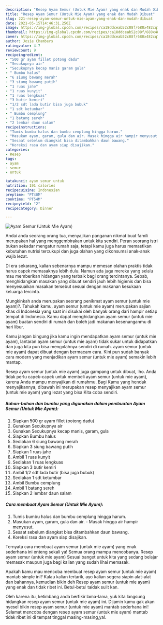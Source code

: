 ```yaml
---
description: "Resep Ayam Semur (Untuk Mie Ayam) yang enak dan Mudah Dibuat"
title: "Resep Ayam Semur (Untuk Mie Ayam) yang enak dan Mudah Dibuat"
slug: 221-resep-ayam-semur-untuk-mie-ayam-yang-enak-dan-mudah-dibuat
date: 2021-05-15T14:46:31.250Z
image: https://img-global.cpcdn.com/recipes/ca18ddceab52c08f/680x482cq70/ayam-semur-untuk-mie-ayam-foto-resep-utama.jpg
thumbnail: https://img-global.cpcdn.com/recipes/ca18ddceab52c08f/680x482cq70/ayam-semur-untuk-mie-ayam-foto-resep-utama.jpg
cover: https://img-global.cpcdn.com/recipes/ca18ddceab52c08f/680x482cq70/ayam-semur-untuk-mie-ayam-foto-resep-utama.jpg
author: Josie Chambers
ratingvalue: 4.7
reviewcount: 9
recipeingredient:
- "500 gr ayam fillet potong dadu"
- "Secukupnya air"
- "Secukupnya kecap manis garam gula"
- " Bumbu halus"
- "6 siung bawang merah"
- "3 siung bawang putih"
- "1 ruas jahe"
- "1 ruas kunyit"
- "1 ruas lengkuas"
- "3 butir kemiri"
- "1/2 sdt lada butir bisa juga bubuk"
- "1 sdt ketumbar"
- " Bumbu cemplung"
- "1 batang sereh"
- "2 lembar daun salam"
recipeinstructions:
- "Tumis bumbu halus dan bumbu cemplung hingga harum."
- "Masukan ayam, garam, gula dan air. Masak hingga air hampir menyusut."
- "Sesaat sebelum diangkat bisa ditambahkan daun bawang."
- "Koreksi rasa dan ayam siap disajikan."
categories:
- Resep
tags:
- ayam
- semur
- untuk

katakunci: ayam semur untuk 
nutrition: 191 calories
recipecuisine: Indonesian
preptime: "PT40M"
cooktime: "PT54M"
recipeyield: "2"
recipecategory: Dinner

---
```



![Ayam Semur (Untuk Mie Ayam)](https://img-global.cpcdn.com/recipes/ca18ddceab52c08f/680x482cq70/ayam-semur-untuk-mie-ayam-foto-resep-utama.jpg)

Andai anda seorang orang tua, menyajikan panganan nikmat buat famili merupakan hal yang menggembirakan untuk kita sendiri. Peran seorang istri bukan sekadar mengatur rumah saja, tetapi kamu juga harus memastikan kebutuhan nutrisi tercukupi dan juga olahan yang dikonsumsi anak-anak wajib lezat.

Di era  sekarang, kalian sebenarnya mampu memesan olahan praktis tidak harus capek memasaknya lebih dulu. Namun ada juga mereka yang selalu mau memberikan hidangan yang terbaik bagi orang tercintanya. Sebab, menghidangkan masakan yang dibuat sendiri jauh lebih higienis dan bisa menyesuaikan masakan tersebut sesuai dengan makanan kesukaan keluarga tercinta. 



Mungkinkah anda merupakan seorang penikmat ayam semur (untuk mie ayam)?. Tahukah kamu, ayam semur (untuk mie ayam) merupakan sajian khas di Indonesia yang saat ini disukai oleh banyak orang dari hampir setiap tempat di Indonesia. Kamu dapat menghidangkan ayam semur (untuk mie ayam) buatan sendiri di rumah dan boleh jadi makanan kesenanganmu di hari libur.

Kamu jangan bingung jika kamu ingin mendapatkan ayam semur (untuk mie ayam), lantaran ayam semur (untuk mie ayam) tidak sukar untuk didapatkan dan juga kita pun bisa mengolahnya sendiri di rumah. ayam semur (untuk mie ayam) dapat dibuat dengan bermacam cara. Kini pun sudah banyak cara modern yang menjadikan ayam semur (untuk mie ayam) semakin lebih mantap.

Resep ayam semur (untuk mie ayam) juga gampang untuk dibuat, lho. Anda tidak perlu capek-capek untuk membeli ayam semur (untuk mie ayam), karena Anda mampu menyajikan di rumahmu. Bagi Kamu yang hendak menyajikannya, dibawah ini merupakan resep menyajikan ayam semur (untuk mie ayam) yang lezat yang bisa Kita coba sendiri.

<!--inarticleads1-->

##### Bahan-bahan dan bumbu yang digunakan dalam pembuatan Ayam Semur (Untuk Mie Ayam):

1. Siapkan 500 gr ayam fillet (potong dadu)
1. Gunakan Secukupnya air
1. Gunakan Secukupnya kecap manis, garam, gula
1. Siapkan  Bumbu halus
1. Sediakan 6 siung bawang merah
1. Siapkan 3 siung bawang putih
1. Siapkan 1 ruas jahe
1. Ambil 1 ruas kunyit
1. Sediakan 1 ruas lengkuas
1. Siapkan 3 butir kemiri
1. Ambil 1/2 sdt lada butir (bisa juga bubuk)
1. Sediakan 1 sdt ketumbar
1. Ambil  Bumbu cemplung
1. Ambil 1 batang sereh
1. Siapkan 2 lembar daun salam




<!--inarticleads2-->

##### Cara membuat Ayam Semur (Untuk Mie Ayam):

1. Tumis bumbu halus dan bumbu cemplung hingga harum.
1. Masukan ayam, garam, gula dan air. - Masak hingga air hampir menyusut.
1. Sesaat sebelum diangkat bisa ditambahkan daun bawang.
1. Koreksi rasa dan ayam siap disajikan.




Ternyata cara membuat ayam semur (untuk mie ayam) yang enak sederhana ini enteng sekali ya! Semua orang mampu mencobanya. Resep ayam semur (untuk mie ayam) Sesuai banget untuk kita yang sedang belajar memasak maupun juga bagi kalian yang sudah lihai memasak.

Apakah kamu mau mencoba membuat resep ayam semur (untuk mie ayam) mantab simple ini? Kalau kalian tertarik, ayo kalian segera siapin alat-alat dan bahannya, kemudian bikin deh Resep ayam semur (untuk mie ayam) yang enak dan tidak ribet ini. Betul-betul taidak sulit kan. 

Oleh karena itu, ketimbang anda berfikir lama-lama, yuk kita langsung hidangkan resep ayam semur (untuk mie ayam) ini. Dijamin kamu gak akan nyesel bikin resep ayam semur (untuk mie ayam) mantab sederhana ini! Selamat mencoba dengan resep ayam semur (untuk mie ayam) mantab tidak ribet ini di tempat tinggal masing-masing,ya!.

